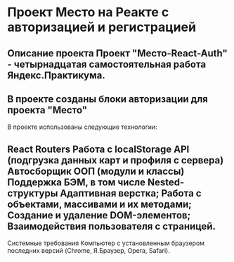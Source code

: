 # Проект Место на Реакте с авторизацией и регистрацией

Описание проекта
Проект "Место-React-Auth" - четырнадцатая самостоятельная работа Яндекс.Практикума.
---
В проекте созданы блоки авторизации для проекта "Место"
---
В проекте использованы следующие технологии:

React Routers
Работа с localStorage
API (подгрузка данных карт и профиля с сервера)
Автосборщик
ООП (модули и классы)
Поддержка БЭМ, в том числе Nested-структуры
Адаптивная верстка;
Работа с объектами, массивами и их методами;
Создание и удаление DOM-элементов;
Взаимодействия пользователя с страницей.
---
Cистемные требования
Компьютер с установленным браузером последних версий (Chrome, Я.Браузер, Opera, Safari).
